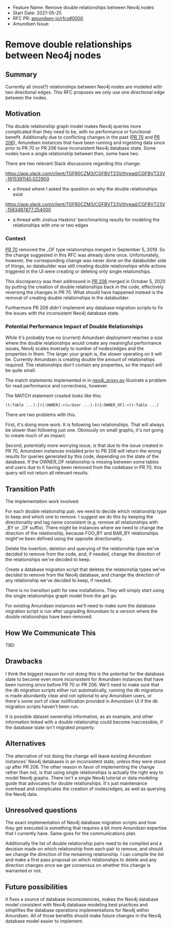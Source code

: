 - Feature Name: Remove double relationships between Neo4j nodes
- Start Date: 2021-05-25
- RFC PR: [amundsen-io/rfcs#0000](https://github.com/amundsen-io/rfcs/pull/0000)
- Amundsen Issue: 

# Remove double relationships between Neo4j nodes

## Summary

Currently all (most?) relationships between Neo4j nodes are modeled with
two directional edges. This RFC proposes we only use one directional edge
between the nodes.

## Motivation

The double relationship graph model makes Neo4j queries more complicated
than they need to be, with no performance or functional benefit. Additionally
due to conflicting changes in the past ([PR 70](https://github.com/amundsen-io/amundsenmetadatalibrary/pull/70)
and [PR 206](https://github.com/amundsen-io/amundsenmetadatalibrary/pull/206)),
Amundsen instances that have been running and ingesting data since prior to
PR 70 or PR 206 have inconsistent Neo4j database state. Some nodes have a
single relationship between then, some have two.

There are two relevant Slack discussions regarding this change:

https://app.slack.com/client/TGFR0CZM3/CGFBVT23V/thread/CGFBVT23V-1615391140.022900
- a thread where I asked the question on why the double relationships exist

https://app.slack.com/client/TGFR0CZM3/CGFBVT23V/thread/CGFBVT23V-1563487877.254000
- a thread with Joshua Haskins' benchmarking results for modeling the relationships
  with one or two edges

### Context

[PR 70](https://github.com/amundsen-io/amundsenmetadatalibrary/pull/70) removed
the _OF type relationships merged in September 5, 2019. So the change suggested
in this RFC was already done once. Unfortunately, however, the corresponding
change was never done on the databuilder side of things, so databuilder was still
creating double relationships while actions triggered in the UI were creating or
deleting only single relationships.

This discrepancy was then addressed in [PR 206](https://github.com/amundsen-io/amundsenmetadatalibrary/pull/206)
merged in October 5, 2020 by putting the creation of double relationships back in
the code, effectively reversing the changes in PR 70. What should have happened
instead is the removal of creating double relationships in the databuilder.

Furthermore PR 206 didn't implement any database migration scripts to fix the
issues with the inconsistent Neo4j database state.


### Potential Performance Impact of Double Relationships

While it's probably true no (current) Amundsen deployment reaches a size
where the double relationships would create any meaningful performance issues,
Neo4j scales inversely to number of nodes/edges and the properties in them.
The larger your graph is, the slower operating on it will be. Currently
Amundsen is creating double the amount of relationships required. The relationships
don't contain any properties, so the impact will be quite small.

The match statements implemented in in [neo4j_proxy.py](https://github.com/amundsen-io/amundsen/blob/main/metadata/metadata_service/proxy/neo4j_proxy.py#L1159)
illustrate a problem for read performance and correctness, however.

The MATCH statement created looks like this:

```
(t:Table ...)-[r1:OWNER]->(u:User ...)-[r2:OWNER_OF]->(t:Table ...)
```

There are two problems with this.

First, it's doing more work. It is following two relationships. That will
always be slower than following just one. Obviously on small graphs, it's
not going to create much of an impact.

Second, potentially more worrying issue, is that due to the issue created
in PR 70, Amundsen instances installed prior to PR 206 will return the
wrong results for queries generated by this code, depending on the state
of the database. If the OWNER_OF relationship is missing between some
tables and users due to it having been removed from the codebase in PR 70,
this query will not return all relevant results.


## Transition Path

The implementation work involved:

For each double relationship pair, we need to decide which relationship type
to keep and which one to remove. I suggest we do this by keeping the directionality
and tag name consistent (e.g. remove all relationships with _BY or _OF suffix).
There might be instances where we need to change the direction of the relationship,
because FOO_BY and BAR_BY relationships might've been defined using the opposite
directionality.

Delete the insertion, deletion and querying of the relationship type we've decided
to remove from the code, and, if needed, change the direction of the relationships
we've decided to keep.

Create a database migration script that deletes the relationship types we've
decided to remove from the Neo4j database, and change the direction of any
relationship we've decided to keep, if needed.

There is no transition path for new installations. They will simply start using
the single relationships graph model from the get go.

For existing Amundsen instances we'll need to make sure the database migration
script is run after upgrading Amundsen to a version where the double relationships
have been removed.

## How We Communicate This

TBD

## Drawbacks

I think the biggest reason for not doing this is the potential for the database state
to become even more inconsistent for Amundsen instances that have been running since
before PR 70 or PR 206. We'll need to make sure that the db migration scripts either
run automatically, running the db migrations is made abundantly clear and not optional
to any Amundsen users, or there's some sort of clear notification provided in Amundsen
UI if the db migration scripts haven't been run.

It is possible dataset ownership information, as an example, and other information linked
with a double relationship could become inaccessible, if the database state isn't migrated
properly.


## Alternatives

The alternative of not doing the change will leave existing Amundsen instances' Neo4j
databases in an inconsistent state, unless they were stood up after PR 206. The other
reason in favor of implementing the change rather than not, is that using single
relationships is actually the right way to model Neo4j graphs. There isn't a single
Neo4j tutorial or data modeling guide that advocates for double relationships. It's
just maintenance overhead and complicates the creation of nodes/edges, as well as
querying the Neo4j data.

## Unresolved questions

The exact implementation of Neo4j database migration scripts and how they get executed
is something that requires a bit more Amundsen expertise that I currently have. Same
goes for the communications plan.

Additionally the list of double relationship pairs need to be compiled and a decision
made on which relationship from each pair to remove, and should we change the direction
of the remaining relationship. I can compile the list and make a first pass proposal
on which relationships to delete and any direction changes once we get consensus on
whether this change is warranted or not.

## Future possibilities

It fixes a source of database inconsistencies, makes the Neo4j database model
consistent with Neo4j database modeling best practices and simplifies the database
operations implementations for Neo4j within Amundsen. All of those benefits should
make future changes in the Neo4j database model easier to implement.